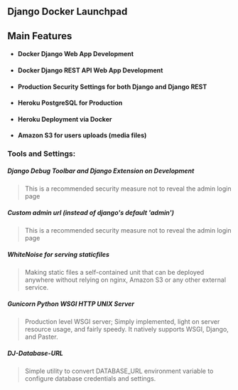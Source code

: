 Django Docker Launchpad
-
## Main Features
- #### Docker Django Web App Development
- #### Docker Django REST API Web App Development
- #### Production Security Settings for both Django and Django REST
- #### Heroku PostgreSQL for Production
- #### Heroku Deployment via Docker
- #### Amazon S3 for users uploads (media files)

### Tools and Settings:
##### Django Debug Toolbar and Django Extension on Development
>This is a recommended security measure not to reveal the admin login page

##### Custom admin url (instead of django's default 'admin')
>This is a recommended security measure not to reveal the admin login page

##### WhiteNoise for serving staticfiles 
>Making static files a self-contained unit that can be deployed anywhere 
without relying on nginx, Amazon S3 or any other external service.

##### Gunicorn Python WSGI HTTP UNIX Server 
>Production level WSGI server; Simply implemented, light on server resource usage, and fairly speedy. It natively supports WSGI, Django, and Paster.

##### DJ-Database-URL
>Simple utility to convert DATABASE_URL environment variable to configure database credentials and settings.
>
